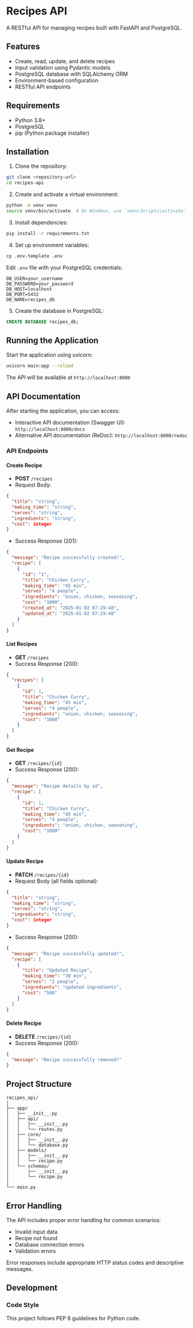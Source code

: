 # Recipes API

A RESTful API for managing recipes built with FastAPI and PostgreSQL.

## Features

- Create, read, update, and delete recipes
- Input validation using Pydantic models
- PostgreSQL database with SQLAlchemy ORM
- Environment-based configuration
- RESTful API endpoints

## Requirements

- Python 3.8+
- PostgreSQL
- pip (Python package installer)

## Installation

1. Clone the repository:
```bash
git clone <repository-url>
cd recipes-api
```

2. Create and activate a virtual environment:
```bash
python -m venv venv
source venv/bin/activate  # On Windows, use `venv\Scripts\activate`
```

3. Install dependencies:
```bash
pip install -r requirements.txt
```

4. Set up environment variables:
```bash
cp .env.template .env
```
Edit `.env` file with your PostgreSQL credentials:
```
DB_USER=your_username
DB_PASSWORD=your_password
DB_HOST=localhost
DB_PORT=5432
DB_NAME=recipes_db
```

5. Create the database in PostgreSQL:
```sql
CREATE DATABASE recipes_db;
```

## Running the Application

Start the application using uvicorn:
```bash
uvicorn main:app --reload
```

The API will be available at `http://localhost:8000`

## API Documentation

After starting the application, you can access:
- Interactive API documentation (Swagger UI): `http://localhost:8000/docs`
- Alternative API documentation (ReDoc): `http://localhost:8000/redoc`

### API Endpoints

#### Create Recipe
- **POST** `/recipes`
- Request Body:
```json
{
  "title": "string",
  "making_time": "string",
  "serves": "string",
  "ingredients": "string",
  "cost": integer
}
```
- Success Response (201):
```json
{
  "message": "Recipe successfully created!",
  "recipe": [
    {
      "id": "1",
      "title": "Chicken Curry",
      "making_time": "45 min",
      "serves": "4 people",
      "ingredients": "onion, chicken, seasoning",
      "cost": "1000",
      "created_at": "2025-01-02 07:29:48",
      "updated_at": "2025-01-02 07:29:48"
    }
  ]
}
```

#### List Recipes
- **GET** `/recipes`
- Success Response (200):
```json
{
  "recipes": [
    {
      "id": 1,
      "title": "Chicken Curry",
      "making_time": "45 min",
      "serves": "4 people",
      "ingredients": "onion, chicken, seasoning",
      "cost": "1000"
    }
  ]
}
```

#### Get Recipe
- **GET** `/recipes/{id}`
- Success Response (200):
```json
{
  "message": "Recipe details by id",
  "recipe": [
    {
      "id": 1,
      "title": "Chicken Curry",
      "making_time": "45 min",
      "serves": "4 people",
      "ingredients": "onion, chicken, seasoning",
      "cost": "1000"
    }
  ]
}
```

#### Update Recipe
- **PATCH** `/recipes/{id}`
- Request Body (all fields optional):
```json
{
  "title": "string",
  "making_time": "string",
  "serves": "string",
  "ingredients": "string",
  "cost": integer
}
```
- Success Response (200):
```json
{
  "message": "Recipe successfully updated!",
  "recipe": [
    {
      "title": "Updated Recipe",
      "making_time": "30 min",
      "serves": "2 people",
      "ingredients": "updated ingredients",
      "cost": "500"
    }
  ]
}
```

#### Delete Recipe
- **DELETE** `/recipes/{id}`
- Success Response (200):
```json
{
  "message": "Recipe successfully removed!"
}
```

## Project Structure
```
recipes_api/
│
├── app/
│   ├── __init__.py
│   ├── api/
│   │   ├── __init__.py
│   │   └── routes.py
│   ├── core/
│   │   ├── __init__.py
│   │   └── database.py
│   ├── models/
│   │   ├── __init__.py
│   │   └── recipe.py
│   └── schemas/
│       ├── __init__.py
│       └── recipe.py
│
└── main.py
```

## Error Handling

The API includes proper error handling for common scenarios:
- Invalid input data
- Recipe not found
- Database connection errors
- Validation errors

Error responses include appropriate HTTP status codes and descriptive messages.

## Development

### Code Style
This project follows PEP 8 guidelines for Python code.
